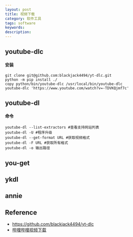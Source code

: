 ```yaml
---
layout: post
title: 视频下载
category: 软件工具
tags: software
keywords: 
description: 
---
```


## youtube-dlc

#### 安装

```
git clone git@github.com:blackjack4494/yt-dlc.git
python -m pip install ./
copy python/bin/youtube-dlc /usr/local/bin/youtube-dlc
youtube-dlc 'https://www.youtube.com/watch?v=-TDVKQjmf7c'
```


## youtube-dl

#### 命令

```
youtube-dl --list-extractors #查看支持网站列表
youtube-dl -U #程序升级
youtube-dl --get-format URL #获取视频格式
youtube-dl -F URL #获取所有格式
​youtube-dl -o 输出路径
```

## you-get

## ykdl

## annie


## Reference

* <https://github.com/blackjack4494/yt-dlc>
* [哔哩哔哩视频下载](https://xbeibeix.com/api/bilibili)